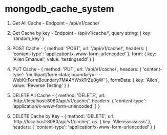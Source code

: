 # mongodb_cache_system

1. Get All Cache - Endpoint - /api/v1/cache/

2. Get Cache by key - Endpoint - /api/v1/cache/', query string: { key: 'random_key' }

3. POST Cache - { method: 'POST',
  url: '/api/v1/cache/',
  headers: { 'content-type': 'application/x-www-form-urlencoded' },
  form: { key: 'Allen Emanuel', value: 'testingssdd' } }


4. PUT Cache -  { method: 'PUT',
  url: '/api/v1/cache/',
  headers: { 'content-type': 'multipart/form-data; boundary=----WebKitFormBoundary7MA4YWxkTrZu0gW' },
  formData: { key: 'Allen', value: 'Reverse Testing' } }
  
5. DELETE All Cache - { method: 'DELETE',
  url: 'http://localhost:8080/api/v1/cache/',
  headers: { 'content-type': 'application/x-www-form-urlencoded' } }
  
6. DELETE Cache by Key - { method: 'DELETE',
  url: 'http://localhost:8080/api/v1/cache/',
  qs: { key: 'Allensssssssss' },
  headers: { 'content-type': 'application/x-www-form-urlencoded' } }
  

